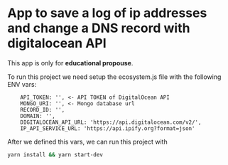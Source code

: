 # App to save a log of ip addresses and change a DNS record with digitalocean API

This app is only for **educational propouse**.


To run this project we need setup the ecosystem.js file with the following ENV vars: 

        API_TOKEN: '', <- API TOKEN of DigitalOcean API
        MONGO_URI: '', <- Mongo database url
        RECORD_ID: '',
        DOMAIN: '',
        DIGITALOCEAN_API_URL: 'https://api.digitalocean.com/v2/',
        IP_API_SERVICE_URL: 'https://api.ipify.org?format=json'
        
After we defined this vars, we can run this project with

```bash
yarn install && yarn start-dev
```
